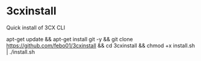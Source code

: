 # 3cxinstall
Quick install of 3CX CLI


apt-get update && apt-get install git -y && git clone https://github.com/febo01/3cxinstall && cd 3cxinstall && chmod +x install.sh | ./install.sh


